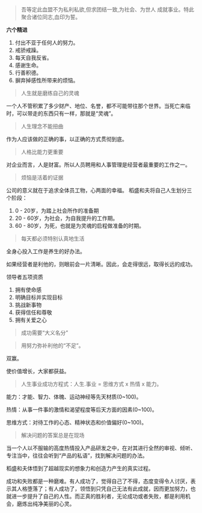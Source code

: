 > 吾等定此血盟不为私利私欲,但求团结一致,为社会、为世人 成就事业。特此聚合诸位同志,血印为誓。

**六个精进**

1. 付出不亚于任何人的努力。
2. 戒骄戒躁。
3. 每天自我反省。
4. 感谢生命。
5. 行善积德。
6. 摒弃掉感性所带来的烦恼。

> 人生就是磨练自己的灵魂

一个人不管积累了多少财产、地位、名誉，都不可能带往那个世界。当死亡来临时，可以带走的东西只有一样，那就是“灵魂”。

> 人生理念不能扭曲

作为人应该做的正确的事，以正确的方式贯彻到底。

> 人格比能力更重要

对企业而言，人是财富。所以人员聘用和人事管理是经营者最重要的工作之一。

> 烦恼是活着的证据

公司的意义就在于追求全体员工物，心两面的幸福。
稻盛和夫将自己人生划分三个阶段：
1. 0 - 20岁，为踏上社会所作的准备期
2. 20 - 60岁，为社会，为自我提升的工作期。
3. 60 - 80岁，为死，也就是为灵魂的启程做准备的时期。

> 每天都必须特别认真地生活

全身心投入工作是养生的好办法。

如果经营者是利他的，则眼前会一片清晰。因此，会走得很远，取得长远的成功。

领导者五项资质
1. 拥有使命感
2. 明确目标并实现目标
3. 挑战新事物
4. 获得信任和尊敬
5. 拥有关爱之心

> 成功需要“大义名分”

> 用努力弥补利他的“不足”。

双赢。

使价值增长，大家都获益。

> 人生事业成功方程式：人生.事业 = 思维方式 x 热情 x 能力。

能力：才能、智力、体魄、运动神经等先天材质(0~100)。

热情：从事一件事的激情和渴望程度等后天方面的因素(0~100)。

思维方式：对待工作的心态、精神状态和价值偏好(0~100)。

> 解决问题的答案总是在现场

当一个人以不服输的高度热情投入产品研发之中，在对其进行全然的审视、倾听、专注当中，往往会听到“产品的私语”，找到解决问题的办法。

稻盛和夫体悟到了超越现实的想象力和创造力产生的真实过程。

成功和失败都是一种磨难。有人成功了，觉得自己了不得，态度变得令人讨厌，表示其人格堕落了；有人成功了，领悟到只凭自己无法有此成就，因而更加努力，也就进一步提升了自己的人性。而正真的胜利者，无论成功或者失败，都是利用机会，磨炼出纯净美丽的心灵。